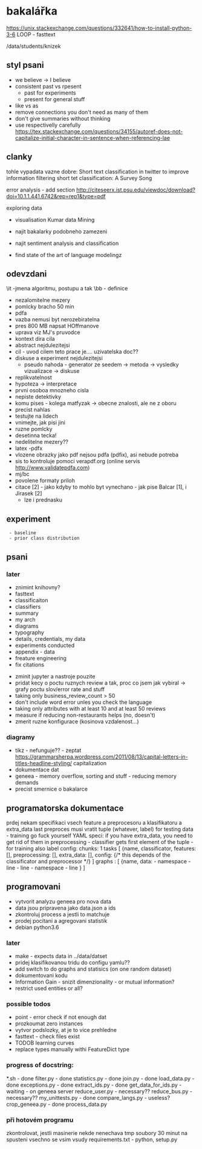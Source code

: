 # bakalářka
https://unix.stackexchange.com/questions/332641/how-to-install-python-3-6
LOOP - fasttext

/data/students/knizek

## styl psani
 - we believe -> I believe
 - consistent past vs rpesent
 	- past for experiments
	- present for general stuff
- like vs as
- remove connections you don't need as many of them
- don't give summaries without thinking
- use respectivelly carefully
https://tex.stackexchange.com/questions/34155/autoref-does-not-capitalize-initial-character-in-sentence-when-referencing-lae
## clanky
tohle vypadata vazne dobre:
	Short text classification in twitter to improve information filtering
	short tet classification: A Survey Song

error analysis - add section
	http://citeseerx.ist.psu.edu/viewdoc/download?doi=10.1.1.441.6742&rep=rep1&type=pdf

exploring data
 - visualisation
 Kumar data Mining

 - najit bakalarky podobneho zamezeni
 - najit sentiment analysis and classification
 - find state of the art of language modelingz

## odevzdani
\it -jmena algoritmu, postupu a tak
\bb - definice

- nezalomitelne mezery
- pomlcky bracho
50 min
- pdfa
- vazba nemusi byt nerozebiratelna
- pres 800 MB napsat HOffmanove
- uprava viz MJ's pruvodce
- kontext dira cila
- abstract nejdulezitejsi
- cil - uvod cilem teto prace je....
uzivatelska doc??
- diskuse a experiment nejdulezitejsi
	- pseudo nahoda - generator ze seedem
	-> metoda
	-> vysledky  vizualizace
	-> diskuse
- replikvatelnost
- hypoteza -> interpretace
- prvni osoboa mnozneho cisla
- nepiste detektivky
- komu pises - kolega matfyzak
	-> obecne znalosti, ale ne z oboru
- precist nahlas
- testujte na lidech
- vnimejte, jak pisi jini
- ruzne pomlcky
- desetinna tecka!
- nedelitelne mezery??
- latex -pdfx
- vlozene obrazky jako pdf nejsou pdfa (pdfix), asi nebude potreba
- sis to kontroluje pomoci verapdf.org (online servis http://www.validatepdfa.com)
- mj/bc
- povolene formaty priloh
- citace [2] - jako kdyby to mohlo byt vynechano - jak pise Balcar [1], i Jirasek [2]
	- lze i prednasku

## experiment
	 - baseline
	 - prior class distribution

## psani


### later
* znimint knihovny?
* fasttext
* classificaiton
* classifiers
* summary
* my arch
* diagrams
* typography
* details, credentials, my data
* experiments conducted
* appendix - data
* freature engineering
* fix citations

- zminit jupyter a nastroje pouzite
 - pridat kecy o poctu ruznych review a tak, proc co jsem jak vybiral
 	-> grafy poctu slov/error rate and stuff
 - taking only business_review_count > 50
 - don't include word error unles you check the language
 - taking only attributes with at least 10 and at least 50 reviews
 - measure if reducing non-restaurants helps (no, doesn't)
 - zmerit ruzne konfigurace (kosinova vzdalenost...)
### diagramy
 - tikz - nefunguje?? - zeptat
https://grammarsherpa.wordpress.com/2011/08/13/capital-letters-in-titles-headline-styling/
capitalization
- dokumentace dat
- geneea - memory overflow, sorting and stuff - reducing memory demands
- precist smernice o bakalarce


## programatorska dokumentace
prdej nekam specifikaci vsech feature a preprocesoru a klasifikatoru a extra_data
last preproces musi vratit tuple (whatever, label) for testing data - training go fuck yourself
YAML speci:
if you have extra_data, you need to get rid of them in preprocessing - classifier gets first element of the tuple
	- for training also label
config:
chunks: 1
tasks [
	{name,
	classificator,
	features: [],
	preprocessing: [],
	extra_data: [],
	config: {/* this depends of the classificator and preprocessor */}
]
graphs : [
	{name,
	data:
	 - namespace
	 	- line
	 	- line
	 - namespace
	 	- line
	}
]

## programovani
* vytvorit analyzu geneea pro nova data
* data jsou pripravena jako data.json a ids
* zkontroluj process a jestli to matchuje
* prodej pocitani a agregovani statistik
* debian python3.6

### later
* make - expects data in ../data/datset
* pridej klasifikovanou tridu do configu yamlu??
* add switch to do graphs and statisics (on one random dataset)
* dokumentovani kodu
* Information Gain - snizit dimenzionality - or mutual information?
* restrict used entities or all?

### possible todos
* point - error check if not enough dat
* prozkoumat zero instances
* vytvor podslozky, at je to vice prehledne
* fasttext - check files exist
* TODOB learning curves
* replace types manually withi FeatureDict type

### progress of docstring:
\*.sh - done
filter.py - done
statistics.py - done
join.py - done
load_data.py - done
exceptions.py - done
extract_ids.py - done
get_data_for_ids.py - waiting - on geneea server
reduce_user.py - necessary??
reduce_bus.py - necessary??
my_unittests.py - done
compare_langs.py - useless?
crop_geneea.py - done
process_data.py

### při hotovém programu
zkontrolovat, jestli masinerie nekde nenechava tmp soubory
30 minut na spusteni vsechno se vsim vsudy
requirements.txt - python, setup.py


